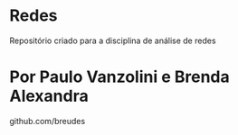 # Redes
Repositório criado para a disciplina de análise de redes

# Por Paulo Vanzolini e Brenda Alexandra
github.com/breudes
